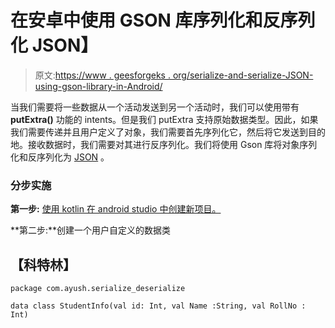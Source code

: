 # 在安卓中使用 GSON 库序列化和反序列化 JSON】

> 原文:[https://www . geesforgeks . org/serialize-and-serialize-JSON-using-gson-library-in-Android/](https://www.geeksforgeeks.org/serialize-and-deserialize-json-using-gson-library-in-android/)

当我们需要将一些数据从一个活动发送到另一个活动时，我们可以使用带有 **putExtra()** 功能的 intents。但是我们 putExtra 支持原始数据类型。因此，如果我们需要传递并且用户定义了对象，我们需要首先序列化它，然后将它发送到目的地。接收数据时，我们需要对其进行反序列化。我们将使用 Gson 库将对象序列化和反序列化为 [JSON](https://www.geeksforgeeks.org/javascript-json/) 。

### **分步实施**

**第一步:** [使用 kotlin 在 android studio 中创建新项目。](https://www.geeksforgeeks.org/how-to-create-project-in-android-studio-using-kotlin/)

**第二步:**创建一个用户自定义的数据类

## 【科特林】

```
package com.ayush.serialize_deserialize

data class StudentInfo(val id: Int, val Name :String, val RollNo : Int)
```